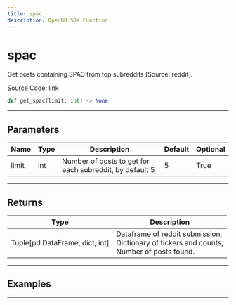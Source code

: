 ```yaml
---
title: spac
description: OpenBB SDK Function
---
```


# spac

Get posts containing SPAC from top subreddits [Source: reddit].

Source Code: [link](https://github.com/OpenBB-finance/OpenBBTerminal/tree/main/openbb_terminal/common/behavioural_analysis/reddit_model.py#L456)

```python
def get_spac(limit: int) -> None
```
---

## Parameters

| Name | Type | Description | Default | Optional |
| ---- | ---- | ----------- | ------- | -------- |
| limit | int | Number of posts to get for each subreddit, by default 5 | 5 | True |

---

## Returns

| Type | Description |
| ---- | ----------- |
| Tuple[pd.DataFrame, dict, int] | Dataframe of reddit submission,<br/>Dictionary of tickers and counts,<br/>Number of posts found. |

---

## Examples

---

